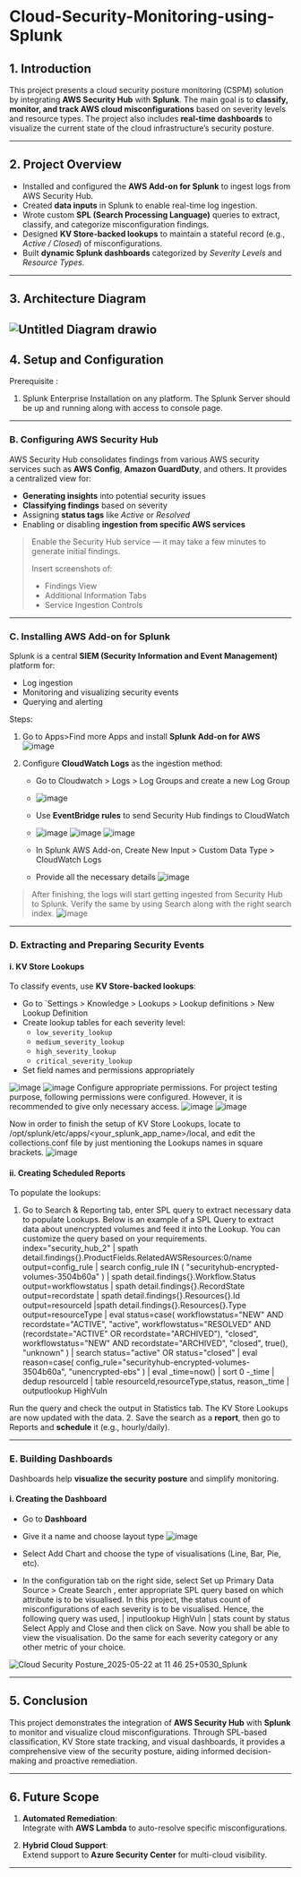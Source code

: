 # Cloud-Security-Monitoring-using-Splunk

## 1. Introduction

This project presents a cloud security posture monitoring (CSPM) solution by integrating **AWS Security Hub** with **Splunk**. The main goal is to **classify, monitor, and track AWS cloud misconfigurations** based on severity levels and resource types. The project also includes **real-time dashboards** to visualize the current state of the cloud infrastructure’s security posture.

---

## 2. Project Overview

- Installed and configured the **AWS Add-on for Splunk** to ingest logs from AWS Security Hub.  
- Created **data inputs** in Splunk to enable real-time log ingestion.  
- Wrote custom **SPL (Search Processing Language)** queries to extract, classify, and categorize misconfiguration findings.  
- Designed **KV Store-backed lookups** to maintain a stateful record (e.g., *Active / Closed*) of misconfigurations.  
- Built **dynamic Splunk dashboards** categorized by *Severity Levels* and *Resource Types*.  

---

## 3. Architecture Diagram
![Untitled Diagram drawio](https://github.com/user-attachments/assets/1b66c95f-736c-493b-87e2-26553c654110)
---

## 4. Setup and Configuration

Prerequisite :
1. Splunk Enterprise Installation on any platform. The Splunk Server should be up and running along with access to console page. 
   
---

### B. Configuring AWS Security Hub

AWS Security Hub consolidates findings from various AWS security services such as **AWS Config**, **Amazon GuardDuty**, and others. It provides a centralized view for:

- **Generating insights** into potential security issues  
- **Classifying findings** based on severity  
- Assigning **status tags** like *Active* or *Resolved*  
- Enabling or disabling **ingestion from specific AWS services**  

> Enable the Security Hub service — it may take a few minutes to generate initial findings.  
> 
> Insert screenshots of:  
> - Findings View  
> - Additional Information Tabs  
> - Service Ingestion Controls  

---

### C. Installing AWS Add-on for Splunk

Splunk is a central **SIEM (Security Information and Event Management)** platform for:

- Log ingestion  
- Monitoring and visualizing security events  
- Querying and alerting  

Steps:

1. Go to Apps>Find more Apps and install **Splunk Add-on for AWS**
   ![image](https://github.com/user-attachments/assets/df47d7cd-d6f4-4891-a150-1e7188210c14)

3. Configure **CloudWatch Logs** as the ingestion method:
    - Go to Cloudwatch > Logs > Log Groups and create a new Log Group
    - ![image](https://github.com/user-attachments/assets/deb807f8-3c24-49df-b711-ec0ad962b6b4)
    - Use **EventBridge rules** to send Security Hub findings to CloudWatch
    - ![image](https://github.com/user-attachments/assets/cc2bc251-7edd-4cd3-8430-2b297ed28caa)
![image](https://github.com/user-attachments/assets/609afb51-e606-47d4-9f20-65e097d029aa)
![image](https://github.com/user-attachments/assets/84e44a95-93f6-4a75-b852-3866a7453f32)

    - In Splunk AWS Add-on, Create New Input > Custom Data Type > CloudWatch Logs  
    - Provide all the necessary details
      ![image](https://github.com/user-attachments/assets/f7a2881a-2f37-4349-8b85-4889de1bf196)

> After finishing, the logs will start getting ingested from Security Hub to Splunk. Verify the same by using Search along with the right search index. 
![image](https://github.com/user-attachments/assets/7144a218-269c-47fa-9444-cb47a4e62972)

---

### D. Extracting and Preparing Security Events

#### i. KV Store Lookups

To classify events, use **KV Store-backed lookups**:

- Go to `Settings > Knowledge > Lookups > Lookup definitions > New Lookup Definition
- Create lookup tables for each severity level:  
  - `low_severity_lookup`  
  - `medium_severity_lookup`  
  - `high_severity_lookup`  
  - `critical_severity_lookup`  
- Set field names and permissions appropriately

![image](https://github.com/user-attachments/assets/95386b27-cb32-43a3-9971-9988fdb81d6a)
![image](https://github.com/user-attachments/assets/e85a0598-8e1f-4919-bd5e-e1fbb752ee60)
Configure appropriate permissions. For project testing purpose, following permissions were configured. However, it is recommended to give only necessary access. 
![image](https://github.com/user-attachments/assets/da0d3822-1034-4f47-9d8b-3263b536f44d)
![image](https://github.com/user-attachments/assets/dcfd939e-aa96-4845-a412-8a47187a5d90)

Now in order to finish the setup of KV Store Lookups, locate to /opt/splunk/etc/apps/<your_splunk_app_name>/local, and edit the collections.conf file by just mentioning the Lookups names in square brackets. 
![image](https://github.com/user-attachments/assets/bc5e57e8-fa45-49f7-bc4c-2aa0f89be4e5)


#### ii. Creating Scheduled Reports

To populate the lookups:
1. Go to Search & Reporting tab, enter SPL query to extract necessary data to populate Lookups. Below is an example of a SPL Query to extract data about unencrypted volumes and feed it into the Lookup. You can customize the query based on your requirements. 
index="security_hub_2"
| spath detail.findings{}.ProductFields.RelatedAWSResources:0/name output=config_rule
| search config_rule IN (
    "securityhub-encrypted-volumes-3504b60a"
)
| spath detail.findings{}.Workflow.Status output=workflowstatus
| spath detail.findings{}.RecordState output=recordstate
| spath detail.findings{}.Resources{}.Id output=resourceId |spath detail.findings{}.Resources{}.Type
output=resourceType
| eval status=case(
    workflowstatus="NEW" AND recordstate="ACTIVE", "active",
    workflowstatus="RESOLVED" AND (recordstate="ACTIVE" OR recordstate="ARCHIVED"), "closed",
    workflowstatus="NEW" AND recordstate="ARCHIVED", "closed",
    true(), "unknown"
)
| search status="active" OR status="closed"
| eval reason=case(
    config_rule="securityhub-encrypted-volumes-3504b60a", "unencrypted-ebs"
)
| eval _time=now()
| sort 0 -_time
| dedup resourceId
| table resourceId,resourceType,status, reason,_time
| outputlookup HighVuln

Run the query and check the output in Statistics tab. The KV Store Lookups are now updated with the data. 
2. Save the search as a **report**, then go to Reports and **schedule** it (e.g., hourly/daily). 

---

### E. Building Dashboards

Dashboards help **visualize the security posture** and simplify monitoring.

#### i. Creating the Dashboard

- Go to **Dashboard**  
- Give it a name and choose layout type
  ![image](https://github.com/user-attachments/assets/272d91c3-a45d-4764-bab3-81b17157d8f0)

- Select Add Chart and choose the type of visualisations (Line, Bar, Pie, etc).
- In the configuration tab on the right side, select Set up Primary Data Source > Create Search , enter appropriate SPL query based on which attribute is to be visualised. In this project, the status count of misconfigurations of each severity is to be visualised. Hence, the following query was used,
| inputlookup HighVuln
| stats count by status
Select Apply and Close and then click on Save. Now you shall be able to view the visualisation. 
Do the same for each severity category or any other metric of your choice. 

![Cloud Security Posture_2025-05-22 at 11 46 25+0530_Splunk](https://github.com/user-attachments/assets/c67e1e12-4029-4672-8bff-533030ca0d6c)

---

## 5. Conclusion

This project demonstrates the integration of **AWS Security Hub** with **Splunk** to monitor and visualize cloud misconfigurations. Through SPL-based classification, KV Store state tracking, and visual dashboards, it provides a comprehensive view of the security posture, aiding informed decision-making and proactive remediation.

---

## 6. Future Scope

1. **Automated Remediation**:  
   Integrate with **AWS Lambda** to auto-resolve specific misconfigurations.

2. **Hybrid Cloud Support**:  
   Extend support to **Azure Security Center** for multi-cloud visibility.

---


